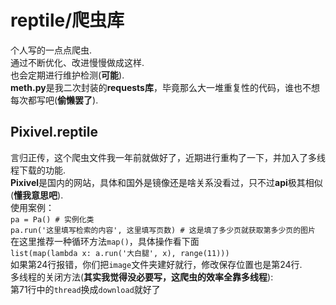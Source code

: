# reptile/爬虫库
个人写的一点点爬虫.  
通过不断优化、改进慢慢做成这样.  
也会定期进行维护检测(**可能**).  
**meth.py**是我二次封装的**requests库**，毕竟那么大一堆重复性的代码，谁也不想每次都写吧(**偷懒罢了**).  
## Pixivel.reptile
言归正传，这个爬虫文件我一年前就做好了，近期进行重构了一下，并加入了多线程下载的功能.  
**Pixivel**是国内的网站，具体和国外是镜像还是啥关系没看过，只不过**api**极其相似(**懂我意思吧**).  
使用案例：  
`pa = Pa() # 实例化类`  
`pa.run('这里填写检索的内容', 这里填写页数) # 这是填了多少页就获取第多少页的图片`  
在这里推荐一种循环方法`map()`，具体操作看下面  
`list(map(lambda x: a.run('大白腿', x), range(11)))`  
如果第24行报错，你们把`image`文件夹建好就行，修改保存位置也是第24行.  
多线程的关闭方法(**其实我觉得没必要写，这爬虫的效率全靠多线程**):  
第71行中的`thread`换成`download`就好了  
